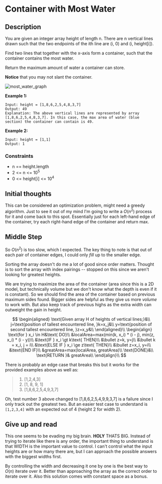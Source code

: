 # Container with Most Water

## Description

You are given an integer array height of length n. There are n vertical lines drawn such that the two endpoints of the ith line are (i, 0) and (i, height[i]).

Find two lines that together with the x-axis form a container, such that the container contains the most water.

Return the maximum amount of water a container can store.

**Notice** that you may not slant the container.

![most_water_graph](/leet/img/most_water.png)

**Example 1:**

```text
Input: height = [1,8,6,2,5,4,8,3,7]
Output: 49
Explanation: The above vertical lines are represented by array [1,8,6,2,5,4,8,3,7]. In this case, the max area of water (blue section) the container can contain is 49.
```

**Example 2:**

```text
Input: height = [1,1]
Output: 1
```

### Constraints

- n == height.length
- 2 <= n <= $10^5$
- 0 <= height[i] <= $10^4$

## Initial thoughts

This can be considered an optimization problem, might need a greedy algorithm. Just to see it out of my mind I'm going to write a $O(n^2)$ process for it and come back to this spot. Essentially just for each left-hand edge of the container, try each right-hand edge of the container and return max.

## Middle Step

So $O(n^2)$ is too slow, which I expected. The key thing to note is that out of each pair of container edges, I could only _fill_ up to the smaller edge.

Sorting the array doesn't do me a lot of good since order matters. Thought is to sort the array with index pairings -- stopped on this since we aren't looking for greatest heights.

We are trying to maximize the area of the container (area since this is a 2D model, but technically volume but we don't know what the depth is even if it is constant).
So we should find the area of the container based on previous maximum sides found. Bigger sides are helpful as they give us more _volume_ to work with. But also keep track of previous highs as the extra width can outweight the gain in height.

$$
\begin{aligned}
 \text{Given array H of heights of vertical lines;}&\\
 j=\text{position of tallest encountered line, }k=x_j&\\
 y=\text{position of second tallest encountered line, }z=x_y&\\
\end{aligned}\\
\begin{align}
 \text{for } x_i \in H&\text{ DO}\\
 &localArea=max(min(k, x_i) * (i - j), min(z, x_i) * (i - y))\\
 &\text{IF } x_i \gt k\text{ THEN}\\
 &\bullet z=k, y=j\\
 &\bullet k = x_i, j = i\\
 &\text{ELSE IF } x_i \ge z\text{ THEN}\\
 &\bullet z=x_i, y=i\\
 &\text{END IF}\\
 &greatArea=max(localArea, greatArea)\\
 \text{DONE}&\\
 \text{RETURN }& greatArea\\
\end{align}\\
$$

There is probably an edge case that breaks this but it works for the provided examples above as well as:

> 1. [1,2,4,3]
> 1. [1, 8, 9, 1]
> 1. [1,8,6,2,5,4,9,3,7]

Oh, test number 3 above changed to [1,8,6,2,5,4,9,9,3,7] is a failure since I only track out the greatest two. But an easier test case to understand is `[1,2,3,4]` with an expected out of 4 (height 2 for width 2).

## Give up and read

This one seems to be evading my big brain. **HOLY** THATS BIG. Instead of trying to iterate like there is any order, the important thing to understand is that WIDTH is the important value to control. I can't control what the input heights are or how many there are, but I can approach the possible answers with the biggest widths first.

By controlling the width and decreasing it one by one is the best way to $O(n)$ iterate over it. Better than approaching the array as the correct order to iterate over it. Also this solution comes with constant space as a bonus.
